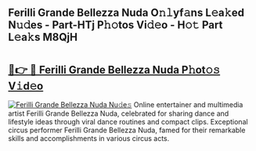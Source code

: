 ## Ferilli Grande Bellezza Nuda O𝚗𝚕yf𝚊ns L𝚎a𝚔ed N𝚞𝚍es - Part-HTj P𝚑𝚘tos Vi𝚍𝚎o - H𝚘𝚝 Part L𝚎a𝚔s M8QjH

# <h2><a href="http://kf8741.oniu.top/?m=Ferilli+Grande+Bellezza+Nuda">🔗👉 🔴 Ferilli Grande Bellezza Nuda P𝚑ot𝚘𝚜 V𝚒d𝚎o</a></h2>

[![Ferilli Grande Bellezza Nuda Nu𝚍e𝚜](https://i.imgur.com/0qMVB7G.gif)](http://kf8741.oniu.top/?m=Ferilli+Grande+Bellezza+Nuda)
Online entertainer and multimedia artist Ferilli Grande Bellezza Nuda, celebrated for sharing dance and lifestyle ideas through viral dance routines and compact clips. Exceptional circus performer Ferilli Grande Bellezza Nuda, famed for their remarkable skills and accomplishments in various circus acts.  
